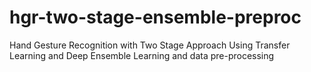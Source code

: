 # hgr-two-stage-ensemble-preproc
Hand Gesture Recognition with Two Stage Approach Using Transfer Learning and Deep Ensemble Learning and data pre-processing
